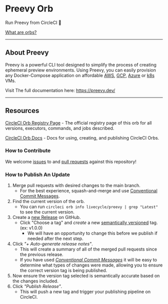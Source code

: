 # Preevy Orb

<!---
[![CircleCI Build Status](https://circleci.com/gh/livecycle/preevy.svg?style=shield "CircleCI Build Status")](https://circleci.com/gh/livecycle/preevy) [![CircleCI Orb Version](https://badges.circleci.com/orbs/livecycle/preevy.svg)](https://circleci.com/developer/orbs/orb/livecycle/preevy) [![GitHub License](https://img.shields.io/badge/license-MIT-lightgrey.svg)](https://raw.githubusercontent.com/livecycle/preevy/master/LICENSE) [![CircleCI Community](https://img.shields.io/badge/community-CircleCI%20Discuss-343434.svg)](https://discuss.circleci.com/c/ecosystem/orbs)

--->

Run Preevy from CircleCI 🤘

[What are orbs?](https://circleci.com/orbs/)

---

## About Preevy

Preevy is a powerful CLI tool designed to simplify the process of creating ephemeral preview environments.
Using Preevy, you can easily provision any Docker-Compose application on affordable [AWS](https://preevy.dev/drivers/aws-lightsail), [GCP](https://preevy.dev/drivers/gcp-gce), [Azure](https://azure.microsoft.com/en-us) or [k8s](https://preevy.dev/drivers/kube-pod) VMs.

Visit The full documentation here: https://preevy.dev/

---

## Resources

[CircleCI Orb Registry Page](https://circleci.com/developer/orbs/orb/livecycle/preevy) - The official registry page of this orb for all versions, executors, commands, and jobs described.

[CircleCI Orb Docs](https://circleci.com/docs/orb-intro/#section=configuration) - Docs for using, creating, and publishing CircleCI Orbs.

### How to Contribute

We welcome [issues](https://github.com/livecycle/preevy/issues) to and [pull requests](https://github.com/livecycle/preevy/pulls) against this repository!

### How to Publish An Update
1. Merge pull requests with desired changes to the main branch.
    - For the best experience, squash-and-merge and use [Conventional Commit Messages](https://conventionalcommits.org/).
2. Find the current version of the orb.
    - You can run `circleci orb info livecycle/preevy | grep "Latest"` to see the current version.
3. Create a [new Release](https://github.com/livecycle/preevy/releases/new) on GitHub.
    - Click "Choose a tag" and _create_ a new [semantically versioned](http://semver.org/) tag. (ex: v1.0.0)
      - We will have an opportunity to change this before we publish if needed after the next step.
4.  Click _"+ Auto-generate release notes"_.
    - This will create a summary of all of the merged pull requests since the previous release.
    - If you have used _[Conventional Commit Messages](https://conventionalcommits.org/)_ it will be easy to determine what types of changes were made, allowing you to ensure the correct version tag is being published.
5. Now ensure the version tag selected is semantically accurate based on the changes included.
6. Click _"Publish Release"_.
    - This will push a new tag and trigger your publishing pipeline on CircleCI.    
